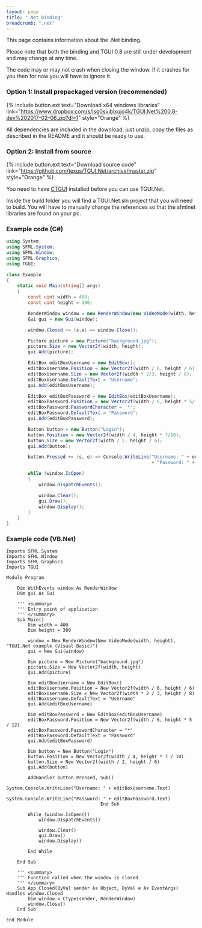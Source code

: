 ```yaml
---
layout: page
title: ".Net binding"
breadcrumb: ".net"
---
```

This page contains information about the .Net binding.  

Please note that both the binding and TGUI 0.8 are still under development and may change at any time.

The code may or may not crash when closing the window. If it crashes for you then for now you will have to ignore it.


### Option 1: Install prepackaged version (recommended)

{% include button.ext text="Download x64 windows libraries" link="https://www.dropbox.com/s/lsg0svjblxujo4k/TGUI.Net%200.8-dev%202017-02-06.zip?dl=1" style="Orange" %}

All dependencies are included in the download, just unzip, copy the files as described in the README and it should be ready to use.


### Option 2: Install from source

{% include button.ext text="Download source code" link="https://github.com/texus/TGUI.Net/archive/master.zip" style="Orange" %}

You need to have [CTGUI](/bindings/c) installed before you can use TGUI.Net.

Inside the build folder you will find a TGUI.Net.sln project that you will need to build. You will have to manually change the references so that the sfmlnet libraries are found on your pc.


### Example code (C#)
``` c#
using System;
using SFML.System;
using SFML.Window;
using SFML.Graphics;
using TGUI;

class Example
{
    static void Main(string[] args)
    {
        const uint width = 400;
        const uint height = 300;

        RenderWindow window = new RenderWindow(new VideoMode(width, height), "TGUI.Net example");
        Gui gui = new Gui(window);

        window.Closed += (s,e) => window.Close();

        Picture picture = new Picture("background.jpg");
        picture.Size = new Vector2f(width, height);
        gui.Add(picture);

        EditBox editBoxUsername = new EditBox();
        editBoxUsername.Position = new Vector2f(width / 6, height / 6);
        editBoxUsername.Size = new Vector2f(width * 2/3, height / 8);
        editBoxUsername.DefaultText = "Username";
        gui.Add(editBoxUsername);

        EditBox editBoxPassword = new EditBox(editBoxUsername);
        editBoxPassword.Position = new Vector2f(width / 6, height * 5/12);
        editBoxPassword.PasswordCharacter = '*';
        editBoxPassword.DefaultText = "Password";
        gui.Add(editBoxPassword);

        Button button = new Button("Login");
        button.Position = new Vector2f(width / 4, height * 7/10);
        button.Size = new Vector2f(width / 2, height / 6);
        gui.Add(button);

        button.Pressed += (s, e) => Console.WriteLine("Username: " + editBoxUsername.Text + "\n"
                                                      + "Password: " + editBoxPassword.Text);

        while (window.IsOpen)
        {
            window.DispatchEvents();

            window.Clear();
            gui.Draw();
            window.Display();
        }
    }
}
```


### Example code (VB.Net)
``` vbnet
Imports SFML.System
Imports SFML.Window
Imports SFML.Graphics
Imports TGUI

Module Program

    Dim WithEvents window As RenderWindow
    Dim gui As Gui

    ''' <summary>
    ''' Entry point of application
    ''' </summary>
    Sub Main()
        Dim width = 400
        Dim height = 300

        window = New RenderWindow(New VideoMode(width, height), "TGUI.Net example (Visual Basic)")
        gui = New Gui(window)

        Dim picture = New Picture("background.jpg")
        picture.Size = New Vector2f(width, height)
        gui.Add(picture)

        Dim editBoxUsername = New EditBox()
        editBoxUsername.Position = New Vector2f(width / 6, height / 6)
        editBoxUsername.Size = New Vector2f(width * 2 / 3, height / 8)
        editBoxUsername.DefaultText = "Username"
        gui.Add(editBoxUsername)

        Dim editBoxPassword = New EditBox(editBoxUsername)
        editBoxPassword.Position = New Vector2f(width / 6, height * 5 / 12)
        editBoxPassword.PasswordCharacter = "*"
        editBoxPassword.DefaultText = "Password"
        gui.Add(editBoxPassword)

        Dim button = New Button("Login")
        button.Position = New Vector2f(width / 4, height * 7 / 10)
        button.Size = New Vector2f(width / 2, height / 6)
        gui.Add(button)

        AddHandler button.Pressed, Sub()
                                       System.Console.WriteLine("Username: " + editBoxUsername.Text)
                                       System.Console.WriteLine("Password: " + editBoxPassword.Text)
                                   End Sub

        While (window.IsOpen())
            window.DispatchEvents()

            window.Clear()
            gui.Draw()
            window.Display()

        End While

    End Sub

    ''' <summary>
    ''' Function called when the window is closed
    ''' </summary>
    Sub App_Closed(ByVal sender As Object, ByVal e As EventArgs) Handles window.Closed
        Dim window = CType(sender, RenderWindow)
        window.Close()
    End Sub

End Module
```
